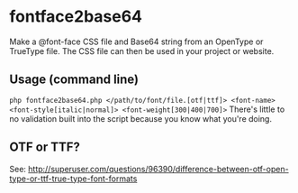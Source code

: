 fontface2base64
===============
Make a @font-face CSS file and Base64 string from an OpenType or TrueType file. The CSS file can then be used in your project or website.

Usage (command line)
--------------------
```php fontface2base64.php </path/to/font/file.[otf|ttf]> <font-name> <font-style[italic|normal]> <font-weight[300|400|700]>```
There's little to no validation built into the script because you know what you're doing.

OTF or TTF?
-----------
See: http://superuser.com/questions/96390/difference-between-otf-open-type-or-ttf-true-type-font-formats
